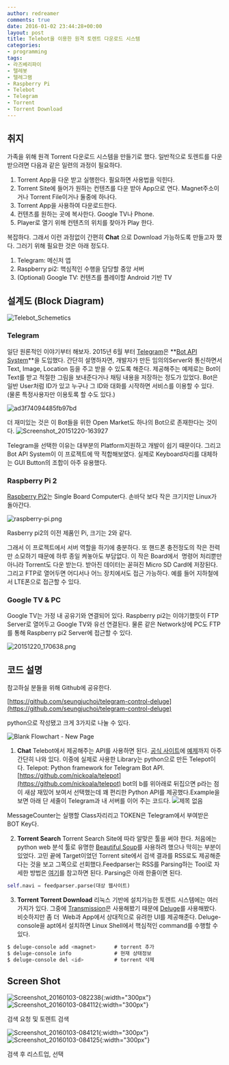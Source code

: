 ```yaml
---
author: redreamer
comments: true
date: 2016-01-02 23:44:28+00:00
layout: post
title: Telebot을 이용한 원격 토렌트 다운로드 시스템
categories:
- programming
tags:
- 라즈베리파이
- 텔레봇
- 텔레그램
- Raspberry Pi
- Telebot
- Telegram
- Torrent
- Torrent Download
---
```


## 취지
가족을 위해 원격 Torrent 다운로드 시스템을 만들기로 했다. 일반적으로 토렌트를 다운 받으려면 다음과 같은 일련의 과정이 필요하다.

1. Torrent App을 다운 받고 실행한다. 필요하면 사용법을 익힌다.
2. Torrent Site에 들어가 원하는 컨텐츠를 다운 받아 App으로 연다. Magnet주소이거나 Torrent File이거나 둘중에 하나다.
3. Torrent App을 사용하여 다운로드한다.
4. 컨텐츠를 원하는 곳에 복사한다. Google TV나 Phone.
5. Player로 열기 위해 컨텐츠의 위치를 찾아가 Play 한다.

복잡하다. 그래서 이런 과정없이 간편히 **Chat** 으로 Download 가능하도록 만들고자 했다.
그러기 위해 필요한 것은 아래 정도다.

  1. Telegram: 메신저 앱
  2. Raspberry pi2: 핵심적인 수행을 담당할 중앙 서버
  3. (Optional) Google TV: 컨텐츠를 플레이할 Android 기반 TV

## 설계도 (Block Diagram)
![Telebot_Schemetics](https://redreamer.files.wordpress.com/2015/12/telebot_schemetics.png)

### Telegram
일단 원론적인 이야기부터 해보자. 2015년 6월 부터 [Telegram](https://telegram.org/)은 **[Bot API System](https://core.telegram.org/bots/api)**을 도입했다. 간단히 설명하자면, 개발자가 만든 임의의Server와 통신하면서 Text, Image, Location 등을 주고 받을 수 있도록 해준다. 제공해주는 예제로는 Bot이 Text를 받고 적절한 그림을 보내준다거나 채팅 내용을 저장하는 정도가 있었다. Bot은 일반 User처럼 ID가 있고 누구나 그 ID와 대화를 시작하면 서비스를 이용할 수 있다. (물론 특정사용자만 이용토록 할 수도 있다.)

![ad3f74094485fb97bd](https://redreamer.files.wordpress.com/2015/12/ad3f74094485fb97bd.jpg)

더 재미있는 것은 이 Bot들을 위한 Open Market도 하나의 Bot으로 존재한다는 것이다.
![Screenshot_20151220-163927](https://redreamer.files.wordpress.com/2015/12/screenshot_20151220-163927.png?w=576)

Telegram을 선택한 이유는 대부분의 Platform지원하고 개발이 쉽기 때문이다. 그리고 Bot API System이 이 프로젝트에 딱 적합해보였다. 실제로 Keyboard자리를 대체하는 GUI Button의 조합이 아주 유용했다.

### Raspberry Pi 2
[Raspberry Pi2](https://www.raspberrypi.org/products/raspberry-pi-2-model-b/)는 Single Board Computer다. 손바닥 보다 작은 크기지만 Linux가 돌아간다.

![raspberry-pi.png](https://redreamer.files.wordpress.com/2015/12/raspberry-pi.png)

Rasberry pi2의 이전 제품인 Pi, 크기는 2와 같다.

그래서 이 프로젝트에서 서버 역할을 하기에 충분하다. 또 핸드폰 충전정도의 작은 전력만 소모하기 때문에 하루 종일 켜놓아도 부담없다.
이 작은 Board에서  명령어 처리뿐만 아니라 Torrent도 다운 받는다. 받아진 데이터는 꼳혀진 Micro SD Card에 저장된다. 그리고 FTP로 열어두면 어디서나 어느 장치에서도 접근 가능하다. 예를 들어 지하철에서 LTE폰으로 접근할 수 있다.

### Google TV & PC
Google TV는 가정 내 공유기와 연결되어 있다. Raspberry pi2는 이야기했듯이 FTP Server로 열어두고 Google TV와 유선 연결된다. 물론 같은 Network상에 PC도 FTP를 통해 Raspberry pi2 Server에 접근할 수 있다.

![20151220_170638.png](https://redreamer.files.wordpress.com/2015/12/20151220_170638.png)

## 코드 설명
참고하실 분들을 위해 Github에 공유한다.

[https://github.com/seungjuchoi/telegram-control-deluge](https://github.com/seungjuchoi/telegram-control-deluge)

python으로 작성됐고 크게 3가지로 나눌 수 있다.

![Blank Flowchart - New Page](https://redreamer.files.wordpress.com/2016/01/blank-flowchart-new-page2.png)

1. **Chat**
Telebot에서 제공해주는 API를 사용하면 된다. [공식 사이트](https://core.telegram.org/bots)에 [예제](https://core.telegram.org/bots/samples)까지 아주 간단히 나와 있다. 이중에 실제로 사용한 Library는 python으로 만든 Telepot이다.
Telepot: Python framework for Telegram Bot API.
[https://github.com/nickoala/telepot](https://github.com/nickoala/telepot)
bot의 b를 위아래로 뒤집으면 p라는 점이 새삼 재밌어 보여서 선택했는데 꽤 편리한 Python API를 제공했다.Example을 보면 아래 단 세줄이 Telegram과 내 서버를 이어 주는 코드다.
![제목 없음](https://redreamer.files.wordpress.com/2016/01/eca09cebaaa9-ec9786ec9d8c.png)

MessageCounter는 실행할 Class자리리고 TOKEN은 Telegram에서 부여받은 BOT Key다.

2. **Torrent Search**
Torrent Search Site에 따라 알맞은 툴을 써야 한다. 처음에는 python web 분석 툴로 유명한 [Beautiful Soup](http://www.crummy.com/software/BeautifulSoup/)를 사용하려 했으나 막히는 부분이 있었다. 고민 끝에 Target이었던 Torrent site에서 검색 결과를 RSS로도 제공해준다는 것을 보고 그쪽으로 선회했다.Feedparser는 RSS를 Parsing하는 Tool로 자세한 방법은 [여기](http://pythonhosted.org/feedparser/)를 참고하면 된다.
Parsing은 아래 한줄이면 된다.

```python
self.navi = feedparser.parse(대상 웹사이트)
```

3. **Torrent Torrent Download**
리눅스 기반에 설치가능한 토렌트 시스템에는 여러 가지가 있다. 그중에 [Transmission](http://www.transmissionbt.com/)은 사용해봤기 때문에 [Deluge](http://www.deluge-torrent.org/)를 사용해봤다. 비슷하지만 좀 더  Web과 App에서 상대적으로 유려한 UI를 제공해준다.
Deluge-console을 apt에서 설치하면 Linux Shell에서 핵심적인 command를 수행할 수 있다.

```bash
$ deluge-console add <magnet>      # torrent 추가
$ deluge-console info              # 현재 상태정보
$ deluge-console del <id>          # torrent 삭제
```

## Screen Shot
![Screenshot_20160103-082238](https://redreamer.files.wordpress.com/2016/01/screenshot_20160103-082238.png){:width="300px"}
![Screenshot_20160103-084112](https://redreamer.files.wordpress.com/2016/01/screenshot_20160103-084112.png){:width="300px"}

검색 요청 및 토렌트 검색

![Screenshot_20160103-084121](https://redreamer.files.wordpress.com/2016/01/screenshot_20160103-084121.png){:width="300px"}
![Screenshot_20160103-084125](https://redreamer.files.wordpress.com/2016/01/screenshot_20160103-084125.png){:width="300px"}

검색 후 리스트업, 선택
